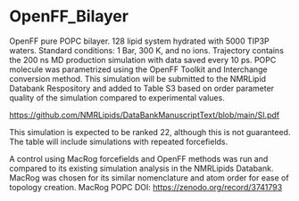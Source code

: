# OpenFF_Bilayer

OpenFF pure POPC bilayer. 128 lipid system hydrated with 5000 TIP3P waters. Standard conditions: 1 Bar, 300 K, and no ions. Trajectory contains the 200 ns MD production simulation with data saved every 10 ps. POPC molecule was parametrized using the OpenFF Toolkit and Interchange conversion method. This simulation will be submitted to the NMRLipid Databank Respository and added to Table S3 based on order parameter quality of the simulation compared to experimental values.

https://github.com/NMRLipids/DataBankManuscriptText/blob/main/SI.pdf

This simulation is expected to be ranked 22, although this is not guaranteed. The table will include simulations with repeated forcefields.


A control using MacRog forcefields and OpenFF methods was run and compared to its existing simulation analysis in the NMRLipids Databank. MacRog was chosen for its similar nomenclature and atom order for ease of topology creation.
MacRog POPC DOI: https://zenodo.org/record/3741793
